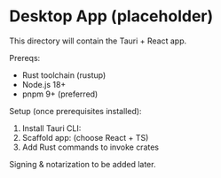 # Desktop App (placeholder)

This directory will contain the Tauri + React app.

Prereqs:
- Rust toolchain (rustup)
- Node.js 18+
- pnpm 9+ (preferred)

Setup (once prerequisites installed):
1. Install Tauri CLI: 
2. Scaffold app:  (choose React + TS)
3. Add Rust commands to invoke crates

Signing & notarization to be added later.
